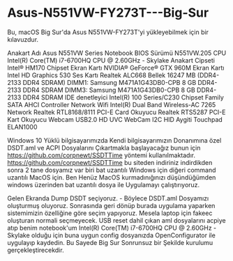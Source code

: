 # Asus-N551VW-FY273T---Big-Sur
Bu, macOS Big Sur'da Asus N551VW-FY273T'yi yükleyebilmek için bir kılavuzdur.

Anakart Adı Asus N551VW Series Notebook
BIOS Sürümü N551VW.205
CPU Intel(R) Core(TM) i7-6700HQ CPU @ 2.60GHz - Skylake
Anakart Cipseti Intel® HM170 Chipset
Ekran Kartı NVIDIA® GeForce® GTX 960M
Ekran Kartı Intel HD Graphics 530
Ses Kartı Realtek ALC668
Bellek 16247 MB (DDR4-2133 DDR4 SDRAM)
DIMM1: Samsung M471A1G43DB0-CPB 8 GB DDR4-2133 DDR4 SDRAM
DIMM3: Samsung M471A1G43DB0-CPB 8 GB DDR4-2133 DDR4 SDRAM
IDE denetleyici Intel(R) 100 Series/C230 Chipset Family SATA AHCI Controller
Network Wifi Intel(R) Dual Band Wireless-AC 7265
Network Realtek RTL8168/8111 PCI-E
Card Okuyucu Realtek RTS5287 PCI-E Kart Okuyucu
Webcam USB2.0 HD UVC WebCam
I2C HID Aygiti Touchpad ELAN1000

Windows 10 Yüklü bilgisayarımızda Kendi bilgisayarımızın Donanımına özel DSDT.aml ve ACPI Dosyalarını Çıkartmakla başlayacağız bunun için https://github.com/corpnewt/SSDTTime yöntemi kullanılmaktadır.
https://github.com/corpnewt/SSDTTime bu siteden indiriniz
indirdikden sonra 2 tane dosyamız var biri bat uzantılı Windows için diğeri command uzantılı MacOS için. Ben Henüz MacOS kurmadınığınızı düşündüğümden windows üzerinden bat uzantılı dosya ile Uygulamayı çalıştırıyoruz.

Gelen Ekranda Dump DSDT seçiyoruz. - Böylece DSDT.aml Dosyamızı oluşturmuş oluyoruz.
Sonrasında geri dönüp burada uygulama yaparken sistemimizin özelliğine göre seçim yapıyoruz. Mesela laptop için fakeec oluşturan normali seçmeyecek.
USB reset dahil çıkan aml dosyalarını acpiye atıp benim notebook'um Intel(R) Core(TM) i7-6700HQ CPU @ 2.60GHz - Skylake olduğu için buna uygun config dosyanızda OpenConfigurator ile uygulayıp kaydedin.
Bu Sayede Big Sur Sonrunsuz bir Şekilde kurulumu gerçekleştirecekdir.
